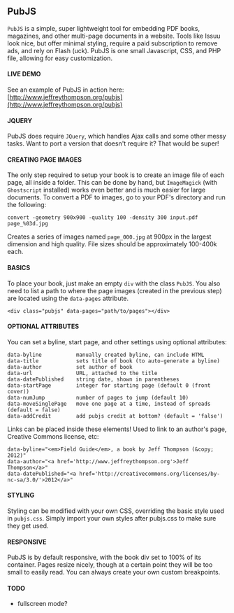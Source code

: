 PubJS
----

`PubJS` is a simple, super lightweight tool for embedding PDF books, magazines, and other multi-page documents in a website. Tools like Issuu look nice, but offer minimal styling, require a paid subscription to remove ads, and rely on Flash (uck). PubJS is one small Javascript, CSS, and PHP file, allowing for easy customization.

#### LIVE DEMO  
See an example of PubJS in action here: [http://www.jeffreythompson.org/pubjs](http://www.jeffreythompson.org/pubjs)

#### JQUERY
PubJS does require `JQuery`, which handles Ajax calls and some other messy tasks. Want to port a version that doesn't require it? That would be super!

#### CREATING PAGE IMAGES  
The only step required to setup your book is to create an image file of each page, all inside a folder. This can be done by hand, but `ImageMagick` (with `Ghostscript` installed) works even better and is much easier for large documents. To convert a PDF to images, go to your PDF's directory and run the following:

    convert -geometry 900x900 -quality 100 -density 300 input.pdf page_%03d.jpg

Creates a series of images named `page_000.jpg` at 900px in the largest dimension and high quality. File sizes should be approximately 100-400k each.

#### BASICS  
To place your book, just make an empty `div` with the class `PubJS`. You also need to list a path to where the page images (created in the previous step) are located using the `data-pages` attribute.

    <div class="pubjs" data-pages="path/to/pages"></div>

#### OPTIONAL ATTRIBUTES  
You can set a byline, start page, and other settings using optional attributes:

    data-byline           manually created byline, can include HTML
    data-title            sets title of book (to auto-generate a byline)
    data-author           set author of book
    data-url              URL, attached to the title
    data-datePublished    string date, shown in parentheses
    data-startPage        integer for starting page (default 0 (front cover))
    data-numJump          number of pages to jump (default 10)
    data-moveSinglePage   move one page at a time, instead of spreads (default = false)
    data-addCredit        add pubjs credit at bottom? (default = 'false')

Links can be placed inside these elements! Used to link to an author's page, Creative Commons license, etc:

    data-byline="<em>Field Guide</em>, a book by Jeff Thompson (&copy; 2012)"
    data-author="<a href='http://www.jeffreythompson.org'>Jeff Thompson</a>"
    data-datePublished="<a href='http://creativecommons.org/licenses/by-nc-sa/3.0/'>2012</a>"

#### STYLING  
Styling can be modified with your own CSS, overriding the basic style used in `pubjs.css`. Simply import your own styles after pubjs.css to make sure they get used.

#### RESPONSIVE  
PubJS is by default responsive, with the book div set to 100% of its container. Pages resize nicely, though at a certain point they will be too small to easily read. You can always create your own custom breakpoints.

#### TODO  
- fullscreen mode?
